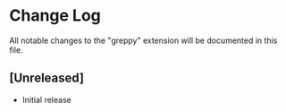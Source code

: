 # Change Log

All notable changes to the "greppy" extension will be documented in this file.

## [Unreleased]

- Initial release
